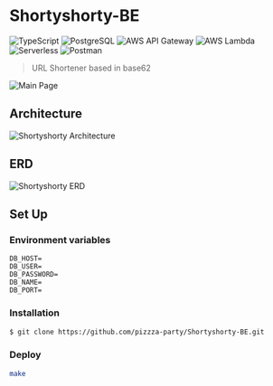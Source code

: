 # Shortyshorty-BE

![TypeScript](https://img.shields.io/badge/TypeScript-%233178C6?style=flat&logo=TypeScript&logoColor=white)
![PostgreSQL](https://img.shields.io/badge/PostgreSQL-4169E1?stype=flat&logo=postgresql&logoColor=white)
![AWS API Gateway](https://img.shields.io/badge/Amazon_API_Gateway-FF4F8B?style=flat&logo=amazonapigateway&logoColor=white)
![AWS Lambda](https://img.shields.io/badge/AWS_Lambda-FF9900?style=flat&logo=awslambda&logoColor=white)
![Serverless](https://img.shields.io/badge/Serverless-FD5750?style=flat&logo=serverless&logoColor=white)
![Postman](https://img.shields.io/badge/Postman-FF6C37?style=flat&logo=postman&logoColor=white)

> URL Shortener based in base62

![Main Page](https://github.com/pizzza-party/Shortyshorty-BE/assets/67633810/1046e368-af19-4fcf-bf80-e9b4186f98d5)

<!-- ![Shortyshorty Home]() -->

## Architecture

![Shortyshorty Architecture](https://github.com/pizzza-party/Shortyshorty-BE/assets/67633810/11c4dee0-bfb7-4890-a3c7-cf41c216fa31)

## ERD

![Shortyshorty ERD](https://github.com/pizzza-party/Shortyshorty-BE/assets/67633810/3b2e819e-77de-4a57-b603-508fe2dd1245)

## Set Up

### Environment variables

```
DB_HOST=
DB_USER=
DB_PASSWORD=
DB_NAME=
DB_PORT=
```

### Installation

```bash
$ git clone https://github.com/pizzza-party/Shortyshorty-BE.git
```

### Deploy

```bash
make
```
